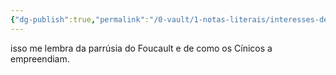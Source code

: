 ```yaml
---
{"dg-publish":true,"permalink":"/0-vault/1-notas-literais/interesses-de-pesquisa/refusal-she-writes-was-exemplified-by-the-greek-philosopher-diogenes/","dgHomeLink":true,"dgShowLocalGraph":true,"dgShowFileTree":true,"dgEnableSearch":true}
---
```


isso me lembra da parrúsia do Foucault e de como os Cínicos a empreendiam.
